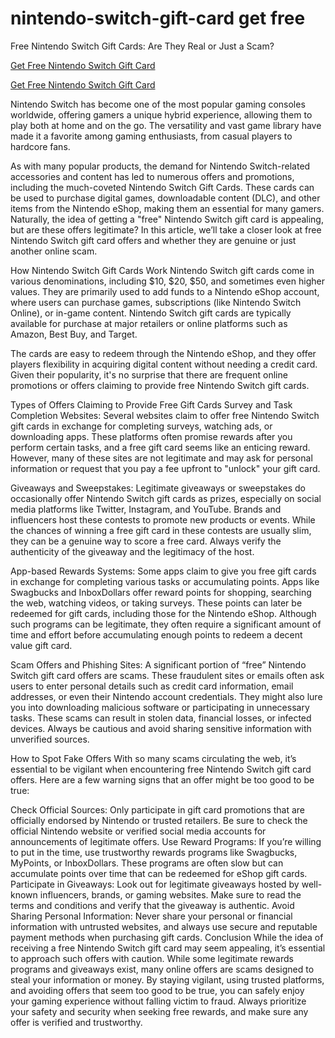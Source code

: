 # nintendo-switch-gift-card get free

Free Nintendo Switch Gift Cards: Are They Real or Just a Scam?

[Get Free Nintendo Switch Gift Card](https://giftcard.ndoffer.com/ntdnkkldjfkdl/)

[Get Free Nintendo Switch Gift Card](https://giftcard.ndoffer.com/ntdnkkldjfkdl/)


Nintendo Switch has become one of the most popular gaming consoles worldwide, offering gamers a unique hybrid experience, allowing them to play both at home and on the go. The versatility and vast game library have made it a favorite among gaming enthusiasts, from casual players to hardcore fans.

As with many popular products, the demand for Nintendo Switch-related accessories and content has led to numerous offers and promotions, including the much-coveted Nintendo Switch Gift Cards. These cards can be used to purchase digital games, downloadable content (DLC), and other items from the Nintendo eShop, making them an essential for many gamers. Naturally, the idea of getting a "free" Nintendo Switch gift card is appealing, but are these offers legitimate? In this article, we’ll take a closer look at free Nintendo Switch gift card offers and whether they are genuine or just another online scam.

How Nintendo Switch Gift Cards Work
Nintendo Switch gift cards come in various denominations, including $10, $20, $50, and sometimes even higher values. They are primarily used to add funds to a Nintendo eShop account, where users can purchase games, subscriptions (like Nintendo Switch Online), or in-game content. Nintendo Switch gift cards are typically available for purchase at major retailers or online platforms such as Amazon, Best Buy, and Target.

The cards are easy to redeem through the Nintendo eShop, and they offer players flexibility in acquiring digital content without needing a credit card. Given their popularity, it's no surprise that there are frequent online promotions or offers claiming to provide free Nintendo Switch gift cards.

Types of Offers Claiming to Provide Free Gift Cards
Survey and Task Completion Websites: Several websites claim to offer free Nintendo Switch gift cards in exchange for completing surveys, watching ads, or downloading apps. These platforms often promise rewards after you perform certain tasks, and a free gift card seems like an enticing reward. However, many of these sites are not legitimate and may ask for personal information or request that you pay a fee upfront to "unlock" your gift card.

Giveaways and Sweepstakes: Legitimate giveaways or sweepstakes do occasionally offer Nintendo Switch gift cards as prizes, especially on social media platforms like Twitter, Instagram, and YouTube. Brands and influencers host these contests to promote new products or events. While the chances of winning a free gift card in these contests are usually slim, they can be a genuine way to score a free card. Always verify the authenticity of the giveaway and the legitimacy of the host.

App-based Rewards Systems: Some apps claim to give you free gift cards in exchange for completing various tasks or accumulating points. Apps like Swagbucks and InboxDollars offer reward points for shopping, searching the web, watching videos, or taking surveys. These points can later be redeemed for gift cards, including those for the Nintendo eShop. Although such programs can be legitimate, they often require a significant amount of time and effort before accumulating enough points to redeem a decent value gift card.

Scam Offers and Phishing Sites: A significant portion of “free” Nintendo Switch gift card offers are scams. These fraudulent sites or emails often ask users to enter personal details such as credit card information, email addresses, or even their Nintendo account credentials. They might also lure you into downloading malicious software or participating in unnecessary tasks. These scams can result in stolen data, financial losses, or infected devices. Always be cautious and avoid sharing sensitive information with unverified sources.

How to Spot Fake Offers
With so many scams circulating the web, it’s essential to be vigilant when encountering free Nintendo Switch gift card offers. Here are a few warning signs that an offer might be too good to be true:


Check Official Sources: Only participate in gift card promotions that are officially endorsed by Nintendo or trusted retailers. Be sure to check the official Nintendo website or verified social media accounts for announcements of legitimate offers.
Use Reward Programs: If you’re willing to put in the time, use trustworthy rewards programs like Swagbucks, MyPoints, or InboxDollars. These programs are often slow but can accumulate points over time that can be redeemed for eShop gift cards.
Participate in Giveaways: Look out for legitimate giveaways hosted by well-known influencers, brands, or gaming websites. Make sure to read the terms and conditions and verify that the giveaway is authentic.
Avoid Sharing Personal Information: Never share your personal or financial information with untrusted websites, and always use secure and reputable payment methods when purchasing gift cards.
Conclusion
While the idea of receiving a free Nintendo Switch gift card may seem appealing, it’s essential to approach such offers with caution. While some legitimate rewards programs and giveaways exist, many online offers are scams designed to steal your information or money. By staying vigilant, using trusted platforms, and avoiding offers that seem too good to be true, you can safely enjoy your gaming experience without falling victim to fraud. Always prioritize your safety and security when seeking free rewards, and make sure any offer is verified and trustworthy.
